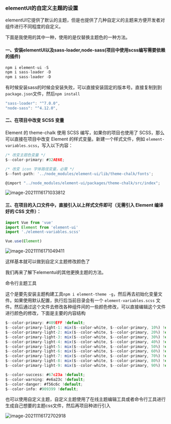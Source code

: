 ### elementUI的自定义主题的设置

elementUI它提供了默认的主题，但是也提供了几种自定义的主题来方便开发者对组件进行不同程度的自定义。

下面是我使用的其中一种，使用的是仅替换主题色的一种方法。

#### 一、安装elementUI以及sass-loader,node-sass(项目中使用scss编写需要依赖的插件)

```js
npm i element-ui -S
npm i sass-loader -D
npm i sass-loader -D
```

有时候安装sass的时候会安装失败，可以直接安装固定的版本号。直接复制到到`package.json`文件，然后`npm install`

```js
"sass-loader": "^7.0.0",
"node-sass": "^4.12.0",
```

#### 二、在项目中改变 SCSS 变量

Element 的 theme-chalk 使用 SCSS 编写，如果你的项目也使用了 SCSS，那么可以直接在项目中改变 Element 的样式变量。新建一个样式文件，例如 `element-variables.scss`，写入以下内容：

```js
/* 改变主题色变量 */
$--color-primary: #32AE6E;

/* 改变 icon 字体路径变量，必需 */
$--font-path: '../node_modules/element-ui/lib/theme-chalk/fonts';

@import "../node_modules/element-ui/packages/theme-chalk/src/index";
```

![image-20211116171033812](E:\ljy\资料\img\image-20211116171033812.png)

#### 三、在项目的入口文件中，直接引入以上样式文件即可（无需引入 Element 编译好的 CSS 文件）：

```js
import Vue from 'vue'
import Element from 'element-ui'
import './element-variables.scss'

Vue.use(Element)
```

![image-20211116171049411](E:\ljy\资料\img\image-20211116171049411.png)

这样基本就可以做到自定义主题修改颜色了

我们再来了解下elementui的其他更换主题的方法。

命令行主题工具

这个是要先安装主题构建工具`npm i element-theme -g`，然后再去初始化变量文件。如果使用默认配置，执行后当前目录会有一个 `element-variables.scss` 文件。然后通过这个文件去修改各种组件间的一些颜色修改，可以直接编辑这个文件进行颜色的修改，下面是主要的内容结构

```js
$--color-primary: #409EFF !default;
$--color-primary-light-1: mix($--color-white, $--color-primary, 10%) !default; /* 53a8ff */
$--color-primary-light-2: mix($--color-white, $--color-primary, 20%) !default; /* 66b1ff */
$--color-primary-light-3: mix($--color-white, $--color-primary, 30%) !default; /* 79bbff */
$--color-primary-light-4: mix($--color-white, $--color-primary, 40%) !default; /* 8cc5ff */
$--color-primary-light-5: mix($--color-white, $--color-primary, 50%) !default; /* a0cfff */
$--color-primary-light-6: mix($--color-white, $--color-primary, 60%) !default; /* b3d8ff */
$--color-primary-light-7: mix($--color-white, $--color-primary, 70%) !default; /* c6e2ff */
$--color-primary-light-8: mix($--color-white, $--color-primary, 80%) !default; /* d9ecff */
$--color-primary-light-9: mix($--color-white, $--color-primary, 90%) !default; /* ecf5ff */

$--color-success: #67c23a !default;
$--color-warning: #e6a23c !default;
$--color-danger: #f56c6c !default;
$--color-info: #909399 !default;
```

也可以使用自定义主题，自定义主题使用了在线主题编辑工具或者命令行工具进行生成自己想要的主题css文件，然后再项目种进行引入

![image-20211116172702918](E:\ljy\资料\img\image-20211116172702918.png)

